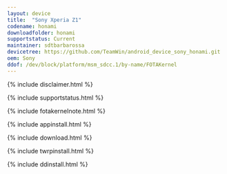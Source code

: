 ```yaml
---
layout: device
title:  "Sony Xperia Z1"
codename: honami
downloadfolder: honami
supportstatus: Current
maintainer: sdtbarbarossa
devicetree: https://github.com/TeamWin/android_device_sony_honami.git
oem: Sony
ddof: /dev/block/platform/msm_sdcc.1/by-name/FOTAKernel
---
```


{% include disclaimer.html %}

{% include supportstatus.html %}

{% include fotakernelnote.html %}

{% include appinstall.html %}

{% include download.html %}

{% include twrpinstall.html %}

{% include ddinstall.html %}
